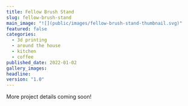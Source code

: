 ```yaml
---
title: Fellow Brush Stand
slug: fellow-brush-stand
main_image: "![](public/images/fellow-brush-stand-thumbnail.svg)"
featured: false
categories:
  - 3d printing
  - around the house
  - kitchen
  - coffee
published_date: 2022-01-02
gallery_images: 
headline: 
version: "1.0"
---
```


More project details coming soon!